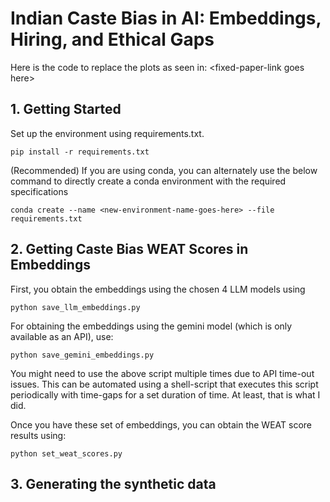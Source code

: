 # Indian Caste Bias in AI: Embeddings, Hiring, and Ethical Gaps

Here is the code to replace the plots as seen in: \<fixed-paper-link goes here\>

## 1. Getting Started

Set up the environment using requirements.txt.

```
pip install -r requirements.txt
```

(Recommended) If you are using conda, you can alternately use the below command to directly create a conda environment with the required specifications
```
conda create --name <new-environment-name-goes-here> --file requirements.txt
```

## 2. Getting Caste Bias WEAT Scores in Embeddings

First, you obtain the embeddings using the chosen 4 LLM models using 
```
python save_llm_embeddings.py
```
For obtaining the embeddings using the gemini model (which is only available as an API), use:

```
python save_gemini_embeddings.py
```
You might need to use the above script multiple times due to API time-out issues. This can be automated using a shell-script that executes this script periodically with time-gaps for a set duration of time. At least, that is what I did. 

Once you have these set of embeddings, you can obtain the WEAT score results using:

```
python set_weat_scores.py
```
## 3. Generating the synthetic data







 
